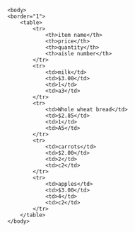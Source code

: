 <!doctype html>

<html lang=en>
	<head>
		<meta charset="utf-8">
		<title>table</title>
	</head>
	
	<body>
	<border="1">
		<table>
			<tr>
				<th>item name</th>
				<th>price</th>
				<th>quantity</th>
				<th>aisle number</th>
			</tr>
			<tr>
				<td>milk</td>
				<td>$3.00</td>
				<td>1</td>
				<td>a3</td>
			</tr>
			<tr>
				<td>Whole wheat bread</td>
				<td>$2.85</td>
				<td>1</td>
				<td>A5</td>
			</tr>
			<tr>
				<td>carrots</td>
				<td>$2.00</td>
				<td>2</td>
				<td>c2</td>
			</tr>
			<tr>
				<td>apples</td>
				<td>$3.00</td>
				<td>4</td>
				<td>c2</td>
			</tr>
		</table>
	</body>
</html>
